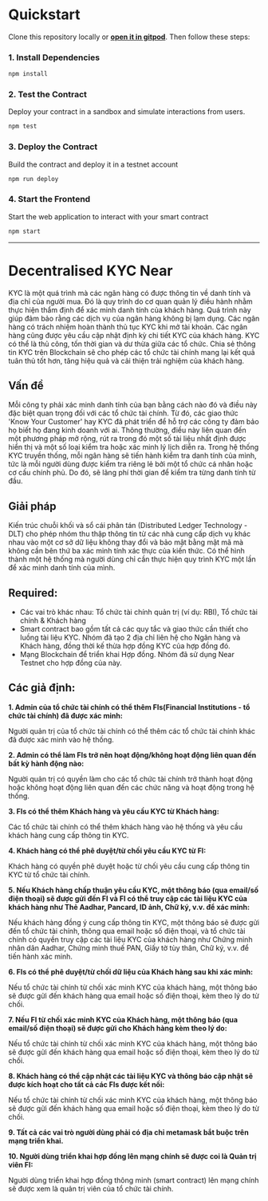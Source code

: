 # Quickstart

Clone this repository locally or [**open it in gitpod**](https://github.com/DevPhamPham/CharityChain-CRT-). Then follow these steps:

### 1. Install Dependencies
```bash
npm install
```

### 2. Test the Contract
Deploy your contract in a sandbox and simulate interactions from users.

```bash
npm test
```

### 3. Deploy the Contract
Build the contract and deploy it in a testnet account
```bash
npm run deploy
```

### 4. Start the Frontend
Start the web application to interact with your smart contract 
```bash
npm start
```

---

# Decentralised KYC Near

KYC là một quá trình mà các ngân hàng có được thông tin về danh tính và địa chỉ của người mua. Đó là quy trình do cơ quan quản lý điều hành nhằm thực hiện thẩm định để xác minh danh tính của khách hàng. Quá trình này giúp đảm bảo rằng các dịch vụ của ngân hàng không bị lạm dụng. Các ngân hàng có trách nhiệm hoàn thành thủ tục KYC khi mở tài khoản. Các ngân hàng cũng được yêu cầu cập nhật định kỳ chi tiết KYC của khách hàng. KYC có thể là thủ công, tốn thời gian và dư thừa giữa các tổ chức. Chia sẻ thông tin KYC trên Blockchain sẽ cho phép các tổ chức tài chính mang lại kết quả tuân thủ tốt hơn, tăng hiệu quả và cải thiện trải nghiệm của khách hàng.

## Vấn đề

Mỗi công ty phải xác minh danh tính của bạn bằng cách nào đó và điều này đặc biệt quan trọng đối với các tổ chức tài chính. Từ đó, các giao thức 'Know Your Customer' hay KYC đã phát triển để hỗ trợ các công ty đảm bảo họ biết họ đang kinh doanh với ai. Thông thường, điều này liên quan đến một phương pháp mở rộng, rút ra trong đó một số tài liệu nhất định được hiển thị và một số loại kiểm tra hoặc xác minh lý lịch diễn ra. Trong hệ thống KYC truyền thống, mỗi ngân hàng sẽ tiến hành kiểm tra danh tính của mình, tức là mỗi người dùng được kiểm tra riêng lẻ bởi một tổ chức cá nhân hoặc cơ cấu chính phủ. Do đó, sẽ lãng phí thời gian để kiểm tra từng danh tính từ đầu.

## Giải pháp

Kiến trúc chuỗi khối và sổ cái phân tán (Distributed Ledger Technology - DLT) cho phép nhóm thu thập thông tin từ các nhà cung cấp dịch vụ khác nhau vào một cơ sở dữ liệu không thay đổi và bảo mật bằng mật mã mà không cần bên thứ ba xác minh tính xác thực của kiến thức. Có thể hình thành một hệ thống mà người dùng chỉ cần thực hiện quy trình KYC một lần để xác minh danh tính của mình.

## Required:

- Các vai trò khác nhau: Tổ chức tài chính quản trị (ví dụ: RBI), Tổ chức tài chính & Khách hàng
- Smart contract bao gồm tất cả các quy tắc và giao thức cần thiết cho luồng tài liệu KYC. Nhóm đã tạo 2 địa chỉ liên hệ cho Ngân hàng và Khách hàng, đồng thời kế thừa hợp đồng KYC của hợp đồng đó.
- Mạng Blockchain để triển khai Hợp đồng. Nhóm đã sử dụng Near Testnet cho hợp đồng của này.

## Các giả định:

<b>1. Admin của tổ chức tài chính có thể thêm FIs(Financial Institutions - tổ chức tài chính) đã được xác minh:</b>

Người quản trị của tổ chức tài chính có thể thêm các tổ chức tài chính khác đã được xác minh vào hệ thống.

<b>2. Admin có thể làm FIs trở nên hoạt động/không hoạt động liên quan đến bất kỳ hành động nào:</b>

Người quản trị có quyền làm cho các tổ chức tài chính trở thành hoạt động hoặc không hoạt động liên quan đến các chức năng và hoạt động trong hệ thống.

<b>3. FIs có thể thêm Khách hàng và yêu cầu KYC từ Khách hàng:</b>

Các tổ chức tài chính có thể thêm khách hàng vào hệ thống và yêu cầu khách hàng cung cấp thông tin KYC.

<b>4. Khách hàng có thể phê duyệt/từ chối yêu cầu KYC từ FI:</b>

Khách hàng có quyền phê duyệt hoặc từ chối yêu cầu cung cấp thông tin KYC từ tổ chức tài chính.

<b>5. Nếu Khách hàng chấp thuận yêu cầu KYC, một thông báo (qua email/số điện thoại) sẽ được gửi đến FI và FI có thể truy cập các tài liệu KYC của khách hàng như Thẻ Aadhar, Pancard, ID ảnh, Chữ ký, v.v. để xác minh:</b>

Nếu khách hàng đồng ý cung cấp thông tin KYC, một thông báo sẽ được gửi đến tổ chức tài chính, thông qua email hoặc số điện thoại, và tổ chức tài chính có quyền truy cập các tài liệu KYC của khách hàng như Chứng minh nhân dân Aadhar, Chứng minh thuế PAN, Giấy tờ tùy thân, Chữ ký, v.v. để tiến hành xác minh.

<b>6. FIs có thể phê duyệt/từ chối dữ liệu của Khách hàng sau khi xác minh:</b>

Nếu tổ chức tài chính từ chối xác minh KYC của khách hàng, một thông báo sẽ được gửi đến khách hàng qua email hoặc số điện thoại, kèm theo lý do từ chối.

<b>7. Nếu FI từ chối xác minh KYC của Khách hàng, một thông báo (qua email/số điện thoại) sẽ được gửi cho Khách hàng kèm theo lý do:</b>

Nếu tổ chức tài chính từ chối xác minh KYC của khách hàng, một thông báo sẽ được gửi đến khách hàng qua email hoặc số điện thoại, kèm theo lý do từ chối.

<b>8. Khách hàng có thể cập nhật các tài liệu KYC và thông báo cập nhật sẽ được kích hoạt cho tất cả các FIs được kết nối:</b>

Nếu tổ chức tài chính từ chối xác minh KYC của khách hàng, một thông báo sẽ được gửi đến khách hàng qua email hoặc số điện thoại, kèm theo lý do từ chối.

<b>9. Tất cả các vai trò người dùng phải có địa chỉ metamask bắt buộc trên mạng triển khai.</b>

<b>10. Người dùng triển khai hợp đồng lên mạng chính sẽ được coi là Quản trị viên FI:</b>

Người dùng triển khai hợp đồng thông minh (smart contract) lên mạng chính sẽ được xem là quản trị viên của tổ chức tài chính.